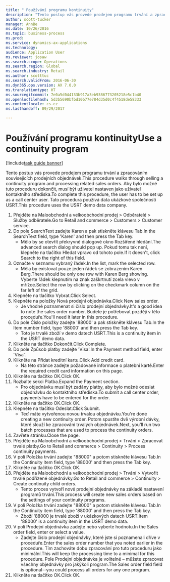 ```yaml
--- 
title: " Používání programu kontinuity"
description: "Tento postup vás provede prodejem programu trvání a zpracováním souvisejících prodejních objednávek."
author: scott-tucker
manager: AnnBe
ms.date: 10/26/2016
ms.topic: business-process
ms.prod: 
ms.service: dynamics-ax-applications
ms.technology: 
audience: Application User
ms.reviewer: josaw
ms.search.scope: Operations
ms.search.region: Global
ms.search.industry: Retail
ms.author: scotttuc
ms.search.validFrom: 2016-06-30
ms.dyn365.ops.version: AX 7.0.0
ms.translationtype: HT
ms.sourcegitcommit: 7e0a5d044133b917a3eb9386773205218e5c1b40
ms.openlocfilehash: 5d3b5690bfbd10b77e784d35d0c4f4518de58333
ms.contentlocale: cs-cz
ms.lasthandoff: 09/29/2017

---
```

# <a name="use-a-continuity-program"></a><span data-ttu-id="a2bd4-103"> Používání programu kontinuity</span><span class="sxs-lookup"><span data-stu-id="a2bd4-103">Use a continuity program</span></span>

[!include[task guide banner](../includes/task-guide-banner.md)]

<span data-ttu-id="a2bd4-104">Tento postup vás provede prodejem programu trvání a zpracováním souvisejících prodejních objednávek.</span><span class="sxs-lookup"><span data-stu-id="a2bd4-104">This procedure walks through selling a continuity program and processing related sales orders.</span></span> <span data-ttu-id="a2bd4-105">Aby bylo možné tuto proceduru dokončit, musí být uživatel nastaven jako uživatel kontaktního střediska.</span><span class="sxs-lookup"><span data-stu-id="a2bd4-105">To complete this procedure, the user has to be set up as a call center user.</span></span> <span data-ttu-id="a2bd4-106">Tato procedura používá data ukázkové společnosti USRT.</span><span class="sxs-lookup"><span data-stu-id="a2bd4-106">This procedure uses the USRT demo data company.</span></span>

1. <span data-ttu-id="a2bd4-107">Přejděte na Maloobchodní a velkoobchodní prodej > Odběratelé > Služby odběratele.</span><span class="sxs-lookup"><span data-stu-id="a2bd4-107">Go to Retail and commerce > Customers > Customer service.</span></span>
2. <span data-ttu-id="a2bd4-108">Do pole SearchText zadejte Karen a pak stiskněte klávesu Tab.</span><span class="sxs-lookup"><span data-stu-id="a2bd4-108">In the SearchText field, type 'Karen' and then press the Tab key.</span></span>
    * <span data-ttu-id="a2bd4-109">Mělo by se otevřít překryvné dialogové okno Rozšířené hledání.</span><span class="sxs-lookup"><span data-stu-id="a2bd4-109">The advanced search dialog should pop up.</span></span> <span data-ttu-id="a2bd4-110">Pokud tomu tak není, klepněte na tlačítko Hledat vpravo od tohoto pole.</span><span class="sxs-lookup"><span data-stu-id="a2bd4-110">If it doesn't, click Search to the right of this field.</span></span>  
3. <span data-ttu-id="a2bd4-111">Označte v seznamu vybraný řádek.</span><span class="sxs-lookup"><span data-stu-id="a2bd4-111">In the list, mark the selected row.</span></span>
    * <span data-ttu-id="a2bd4-112">Měla by existovat pouze jeden řádek se zobrazením Karen Berg.</span><span class="sxs-lookup"><span data-stu-id="a2bd4-112">There should be only one row with Karen Berg showing.</span></span> <span data-ttu-id="a2bd4-113">Vyberte řádek klepnutím na znak zaškrtnutí zcela vlevo v mřížce.</span><span class="sxs-lookup"><span data-stu-id="a2bd4-113">Select the row by clicking on the checkmark column on the far left of the grid.</span></span>  
4. <span data-ttu-id="a2bd4-114">Klepněte na tlačítko Vybrat.</span><span class="sxs-lookup"><span data-stu-id="a2bd4-114">Click Select.</span></span>
5. <span data-ttu-id="a2bd4-115">Klepněte na položky Nová prodejní objednávka.</span><span class="sxs-lookup"><span data-stu-id="a2bd4-115">Click New sales order.</span></span>
    * <span data-ttu-id="a2bd4-116">Je vhodné poznamenat si číslo prodejní objednávky.</span><span class="sxs-lookup"><span data-stu-id="a2bd4-116">It's a good idea to note the sales order number.</span></span> <span data-ttu-id="a2bd4-117">Budete je potřebovat později v této proceduře.</span><span class="sxs-lookup"><span data-stu-id="a2bd4-117">You'll need it later in this procedure.</span></span>  
6. <span data-ttu-id="a2bd4-118">Do pole Číslo položky zadejte '88000' a pak stiskněte klávesu Tab.</span><span class="sxs-lookup"><span data-stu-id="a2bd4-118">In the Item number field, type '88000' and then press the Tab key.</span></span>
    * <span data-ttu-id="a2bd4-119">Toto je trvalé zboží v demo datech USRT.</span><span class="sxs-lookup"><span data-stu-id="a2bd4-119">This is a continuity item in the USRT demo data.</span></span>  
7. <span data-ttu-id="a2bd4-120">Klikněte na tlačítko Dokončit.</span><span class="sxs-lookup"><span data-stu-id="a2bd4-120">Click Complete.</span></span>
8. <span data-ttu-id="a2bd4-121">Do pole Způsob platby zadejte 'Visa'.</span><span class="sxs-lookup"><span data-stu-id="a2bd4-121">In the Payment method field, enter 'Visa'.</span></span>
9. <span data-ttu-id="a2bd4-122">Klikněte na Přidat kreditní kartu.</span><span class="sxs-lookup"><span data-stu-id="a2bd4-122">Click Add credit card.</span></span>
    * <span data-ttu-id="a2bd4-123">Na této stránce zadejte požadované informace o platební kartě.</span><span class="sxs-lookup"><span data-stu-id="a2bd4-123">Enter the required credit card information on this page.</span></span>  
10. <span data-ttu-id="a2bd4-124">Klikněte na tlačítko OK.</span><span class="sxs-lookup"><span data-stu-id="a2bd4-124">Click OK.</span></span>
11. <span data-ttu-id="a2bd4-125">Rozbalte sekci Platba.</span><span class="sxs-lookup"><span data-stu-id="a2bd4-125">Expand the Payment section.</span></span>
    * <span data-ttu-id="a2bd4-126">Pro objednávku musí být zadány platby, aby bylo možné odeslat objednávku do kontaktního střediska.</span><span class="sxs-lookup"><span data-stu-id="a2bd4-126">To submit a call center order, payments have to be entered for the order.</span></span>  
12. <span data-ttu-id="a2bd4-127">Klikněte na tlačítko OK.</span><span class="sxs-lookup"><span data-stu-id="a2bd4-127">Click OK.</span></span>
13. <span data-ttu-id="a2bd4-128">Klepněte na tlačítko Odeslat.</span><span class="sxs-lookup"><span data-stu-id="a2bd4-128">Click Submit.</span></span>
    * <span data-ttu-id="a2bd4-129">Teď máte vytvořenou novou trvalou objednávku.</span><span class="sxs-lookup"><span data-stu-id="a2bd4-129">You're done creating a new continuity order.</span></span> <span data-ttu-id="a2bd4-130">Potom spustíte dvě výrobní dávky, které slouží ke zpracování trvalých objednávek.</span><span class="sxs-lookup"><span data-stu-id="a2bd4-130">Next, you'll run two batch processes that are used to process the continuity orders.</span></span>  
14. <span data-ttu-id="a2bd4-131">Zavřete stránku.</span><span class="sxs-lookup"><span data-stu-id="a2bd4-131">Close the page.</span></span>
15. <span data-ttu-id="a2bd4-132">Přejděte na Maloobchodní a velkoobchodní prodej > Trvání > Zpracovat trvalé platby.</span><span class="sxs-lookup"><span data-stu-id="a2bd4-132">Go to Retail and commerce > Continuity > Process continuity payments.</span></span>
16. <span data-ttu-id="a2bd4-133">V poli Položka trvání zadejte "88000" a potom stiskněte klávesu Tab.</span><span class="sxs-lookup"><span data-stu-id="a2bd4-133">In the Continuity item field, type '88000' and then press the Tab key.</span></span>
17. <span data-ttu-id="a2bd4-134">Klikněte na tlačítko OK.</span><span class="sxs-lookup"><span data-stu-id="a2bd4-134">Click OK.</span></span>
18. <span data-ttu-id="a2bd4-135">Přejděte na Maloobchodní a velkoobchodní prodej > Trvání > Vytvořit trvalé podřízené objednávky.</span><span class="sxs-lookup"><span data-stu-id="a2bd4-135">Go to Retail and commerce > Continuity > Create continuity child orders.</span></span>
    * <span data-ttu-id="a2bd4-136">Tento proces vytvoří nové prodejní objednávky na základě nastavení programů trvání.</span><span class="sxs-lookup"><span data-stu-id="a2bd4-136">This process will create new sales orders based on the settings of your continuity programs.</span></span>  
19. <span data-ttu-id="a2bd4-137">V poli Položka trvání zadejte "88000" a potom stiskněte klávesu Tab.</span><span class="sxs-lookup"><span data-stu-id="a2bd4-137">In the Continuity item field, type '88000' and then press the Tab key.</span></span>
    * <span data-ttu-id="a2bd4-138">Zboží '88000 je trvalé zboží v ukázkových datech USRT.</span><span class="sxs-lookup"><span data-stu-id="a2bd4-138">Item '88000' is a continuity item in the USRT demo data.</span></span>  
20. <span data-ttu-id="a2bd4-139">V poli Prodejní objednávka zadejte nebo vyberte hodnotu.</span><span class="sxs-lookup"><span data-stu-id="a2bd4-139">In the Sales order field, enter or select a value.</span></span>
    * <span data-ttu-id="a2bd4-140">Zadejte číslo prodejní objednávky, které jste si poznamenali dříve v proceduře.</span><span class="sxs-lookup"><span data-stu-id="a2bd4-140">Enter the sales order number that you noted earlier in the procedure.</span></span> <span data-ttu-id="a2bd4-141">Tím zachováte dobu zpracování pro tuto proceduru jako minimální.</span><span class="sxs-lookup"><span data-stu-id="a2bd4-141">This will keep the processing time to a minimal for this procedure.</span></span> <span data-ttu-id="a2bd4-142">Pole Prodejní objednávka je volitelné – můžete zpracovat všechny objednávky pro jakýkoli program.</span><span class="sxs-lookup"><span data-stu-id="a2bd4-142">The Sales order field field is optional--you could process all orders for any one program.</span></span>  
21. <span data-ttu-id="a2bd4-143">Klikněte na tlačítko OK.</span><span class="sxs-lookup"><span data-stu-id="a2bd4-143">Click OK.</span></span>


